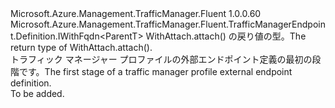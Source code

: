 <Type Name="IExternalTargetEndpointBlank&lt;ParentT&gt;" FullName="Microsoft.Azure.Management.TrafficManager.Fluent.TrafficManagerEndpoint.Definition.IExternalTargetEndpointBlank&lt;ParentT&gt;">
  <TypeSignature Language="C#" Value="public interface IExternalTargetEndpointBlank&lt;ParentT&gt; : Microsoft.Azure.Management.TrafficManager.Fluent.TrafficManagerEndpoint.Definition.IWithFqdn&lt;ParentT&gt;" />
  <TypeSignature Language="ILAsm" Value=".class public interface auto ansi abstract IExternalTargetEndpointBlank`1&lt;ParentT&gt; implements class Microsoft.Azure.Management.TrafficManager.Fluent.TrafficManagerEndpoint.Definition.IWithFqdn`1&lt;!ParentT&gt;" />
  <TypeSignature Language="DocId" Value="T:Microsoft.Azure.Management.TrafficManager.Fluent.TrafficManagerEndpoint.Definition.IExternalTargetEndpointBlank`1" />
  <TypeSignature Language="VB.NET" Value="Public Interface IExternalTargetEndpointBlank(Of ParentT)&#xA;Implements IWithFqdn(Of ParentT)" />
  <TypeSignature Language="F#" Value="type IExternalTargetEndpointBlank&lt;'ParentT&gt; = interface&#xA;    interface IWithFqdn&lt;'ParentT&gt;" />
  <AssemblyInfo>
    <AssemblyName>Microsoft.Azure.Management.TrafficManager.Fluent</AssemblyName>
    <AssemblyVersion>1.0.0.60</AssemblyVersion>
  </AssemblyInfo>
  <TypeParameters>
    <TypeParameter Name="ParentT" />
  </TypeParameters>
  <Interfaces>
    <Interface>
      <InterfaceName>Microsoft.Azure.Management.TrafficManager.Fluent.TrafficManagerEndpoint.Definition.IWithFqdn&lt;ParentT&gt;</InterfaceName>
    </Interface>
  </Interfaces>
  <Docs>
    <typeparam name="ParentT"><span data-ttu-id="624d1-101">WithAttach.attach() の戻り値の型。</span><span class="sxs-lookup"><span data-stu-id="624d1-101">The return type of  WithAttach.attach().</span></span></typeparam>
    <summary>
            <span data-ttu-id="624d1-102">トラフィック マネージャー プロファイルの外部エンドポイント定義の最初の段階です。</span><span class="sxs-lookup"><span data-stu-id="624d1-102">The first stage of a traffic manager profile external endpoint definition.</span></span>
            </summary>
    <remarks>To be added.</remarks>
  </Docs>
  <Members />
</Type>